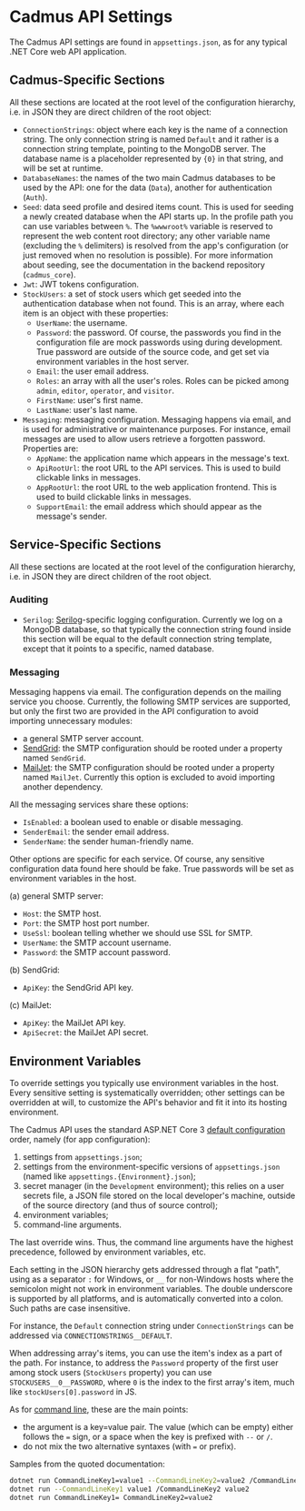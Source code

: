 # Cadmus API Settings

The Cadmus API settings are found in `appsettings.json`, as for any typical .NET Core web API application.

## Cadmus-Specific Sections

All these sections are located at the root level of the configuration hierarchy, i.e. in JSON they are direct children of the root object:

- `ConnectionStrings`: object where each key is the name of a connection string. The only connection string is named `Default` and it rather is a connection string template, pointing to the MongoDB server. The database name is a placeholder represented by `{0}` in that string, and will be set at runtime.
- `DatabaseNames`: the names of the two main Cadmus databases to be used by the API: one for the data (`Data`), another for authentication (`Auth`).
- `Seed`: data seed profile and desired items count. This is used for seeding a newly created database when the API starts up. In the profile path you can use variables between `%`. The `%wwwroot%` variable is reserved to represent the web content root directory; any other variable name (excluding the `%` delimiters) is resolved from the app's configuration (or just removed when no resolution is possible). For more information about seeding, see the documentation in the backend repository (`cadmus_core`).
- `Jwt`: JWT tokens configuration.
- `StockUsers`: a set of stock users which get seeded into the authentication database when not found. This is an array, where each item is an object with these properties:
  - `UserName`: the username.
  - `Password`: the password. Of course, the passwords you find in the configuration file are mock passwords using during development. True password are outside of the source code, and get set via environment variables in the host server.
  - `Email`: the user email address.
  - `Roles`: an array with all the user's roles. Roles can be picked among `admin`, `editor`, `operator`, and `visitor`.
  - `FirstName`: user's first name.
  - `LastName`: user's last name.
- `Messaging`: messaging configuration. Messaging happens via email, and is used for administrative or maintenance purposes. For instance, email messages are used to allow users retrieve a forgotten password. Properties are:
  - `AppName`: the application name which appears in the message's text.
  - `ApiRootUrl`: the root URL to the API services. This is used to build clickable links in messages.
  - `AppRootUrl`: the root URL to the web application frontend. This is used to build clickable links in messages.
  - `SupportEmail`: the email address which should appear as the message's sender.

## Service-Specific Sections

All these sections are located at the root level of the configuration hierarchy, i.e. in JSON they are direct children of the root object.

### Auditing

- `Serilog`: [Serilog](https://serilog.net/)-specific logging configuration. Currently we log on a MongoDB database, so that typically the connection string found inside this section will be equal to the default connection string template, except that it points to a specific, named database.

### Messaging

Messaging happens via email. The configuration depends on the mailing service you choose. Currently, the following SMTP services are supported, but only the first two are provided in the API configuration to avoid importing unnecessary modules:

- a general SMTP server account.
- [SendGrid](www.sendgrid.com): the SMTP configuration should be rooted under a property named `SendGrid`.
- [MailJet](www.mailjet.com): the SMTP configuration should be rooted under a property named `MailJet`. Currently this option is excluded to avoid importing another dependency.

All the messaging services share these options:

- `IsEnabled`: a boolean used to enable or disable messaging.
- `SenderEmail`: the sender email address.
- `SenderName`: the sender human-friendly name.

Other options are specific for each service. Of course, any sensitive configuration data found here should be fake. True passwords will be set as environment variables in the host.

(a) general SMTP server:

- `Host`: the SMTP host.
- `Port`: the SMTP host port number.
- `UseSsl`: boolean telling whether we should use SSL for SMTP.
- `UserName`: the SMTP account username.
- `Password`: the SMTP account password.

(b) SendGrid:

- `ApiKey`: the SendGrid API key.

(c) MailJet:

- `ApiKey`: the MailJet API key.
- `ApiSecret`: the MailJet API secret.

## Environment Variables

To override settings you typically use environment variables in the host. Every sensitive setting is systematically overridden; other settings can be overridden at will, to customize the API's behavior and fit it into its hosting environment.

The Cadmus API uses the standard ASP.NET Core 3 [default configuration](https://docs.microsoft.com/en-us/aspnet/core/fundamentals/configuration/?view=aspnetcore-3.1#default-configuration) order, namely (for app configuration):

1. settings from `appsettings.json`;
2. settings from the environment-specific versions of `appsettings.json` (named like `appsettings.{Environment}.json`);
3. secret manager (in the `Development` environment); this relies on a user secrets file, a JSON file stored on the local developer's machine, outside of the source directory (and thus of source control);
4. environment variables;
5. command-line arguments.

The last override wins. Thus, the command line arguments have the highest precedence, followed by environment variables, etc.

Each setting in the JSON hierarchy gets addressed through a flat "path", using as a separator `:` for Windows, or `__` for non-Windows hosts where the semicolon might not work in environment variables. The double underscore is supported by all platforms, and is automatically converted into a colon. Such paths are case insensitive.

For instance, the `Default` connection string under `ConnectionStrings` can be addressed via `CONNECTIONSTRINGS__DEFAULT`.

When addressing array's items, you can use the item's index as a part of the path. For instance, to address the `Password` property of the first user among stock users (`StockUsers` property) you can use `STOCKUSERS__0__PASSWORD`, where `0` is the index to the first array's item, much like `stockUsers[0].password` in JS.

As for [command line](https://docs.microsoft.com/en-us/aspnet/core/fundamentals/configuration/?view=aspnetcore-3.1#command-line-configuration-provider), these are the main points:

- the argument is a key=value pair. The value (which can be empty) either follows the `=` sign, or a space when the key is prefixed with `--` or `/`.
- do not mix the two alternative syntaxes (with `=` or prefix).

Samples from the quoted documentation:

```bash
dotnet run CommandLineKey1=value1 --CommandLineKey2=value2 /CommandLineKey3=value3
dotnet run --CommandLineKey1 value1 /CommandLineKey2 value2
dotnet run CommandLineKey1= CommandLineKey2=value2
```
